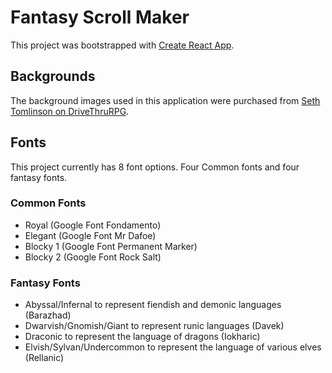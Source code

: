 # Fantasy Scroll Maker

This project was bootstrapped with [Create React App](https://github.com/facebook/create-react-app).

## Backgrounds

The background images used in this application were purchased from [Seth Tomlinson on DriveThruRPG](https://www.drivethrurpg.com/product/294774/Perfect-Parchment--Set-of-84-Parchment-Textures).

## Fonts

This project currently has 8 font options. Four Common fonts and four fantasy fonts. 

### Common Fonts
* Royal (Google Font Fondamento)
* Elegant (Google Font Mr Dafoe)
* Blocky 1 (Google Font Permanent Marker)
* Blocky 2 (Google Font Rock Salt)

### Fantasy Fonts
* Abyssal/Infernal to represent fiendish and demonic languages (Barazhad)
* Dwarvish/Gnomish/Giant to represent runic languages (Davek)
* Draconic to represent the language of dragons (Iokharic)
* Elvish/Sylvan/Undercommon to represent the language of various elves (Rellanic)